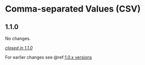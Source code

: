 # Comma-separated Values (CSV)

## 1.1.0

No changes.

[*closed in 1.1.0*](https://github.com/akka/alpakka/issues?q=is%3Aclosed+milestone%3A1.1.0+label%3Ap%3Acsv)

For earlier changes see @ref:[1.0.x versions](../1.0.x/csv.md)
